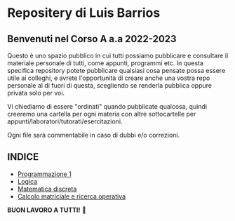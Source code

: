# Repositery di Luis Barrios
## Benvenuti nel Corso A a.a 2022-2023

Questo è uno spazio pubblico in cui tutti possiamo pubblicare e consultare il materiale personale di tutti, come appunti, programmi etc.
In questa specifica repository potete pubblicare qualsiasi cosa pensate possa essere utile ai colleghi, e avrete l'opportunità di creare anche una vostra repo personale al di fuori di questa, scegliendo se renderla pubblica oppure privata solo per voi.

Vi chiediamo di essere "ordinati" quando pubblicate qualcosa, quindi creeremo una cartella per ogni materia con altre sottocartelle per appunti/laboratori/tutorati/esercitazioni.

Ogni file sarà commentabile in caso di dubbi e/o correzioni.

## INDICE
- [Programmazione 1](https://github.com/Corso-A-2022-2023/Aula-Virtuale/tree/main/Programmazione%201)
- [Logica](https://github.com/Corso-A-2022-2023/Aula-Virtuale/tree/main/Logica)
- [Matematica discreta](https://github.com/Corso-A-2022-2023/Aula-Virtuale/tree/main/Matematica%20Discreta)
- [Calcolo matriciale e ricerca operativa](https://github.com/Corso-A-2022-2023/Aula-Virtuale/tree/main/CalcoloMatriciale_RicercaOperativa)


**BUON LAVORO A TUTTI!** :sparkling_heart:
